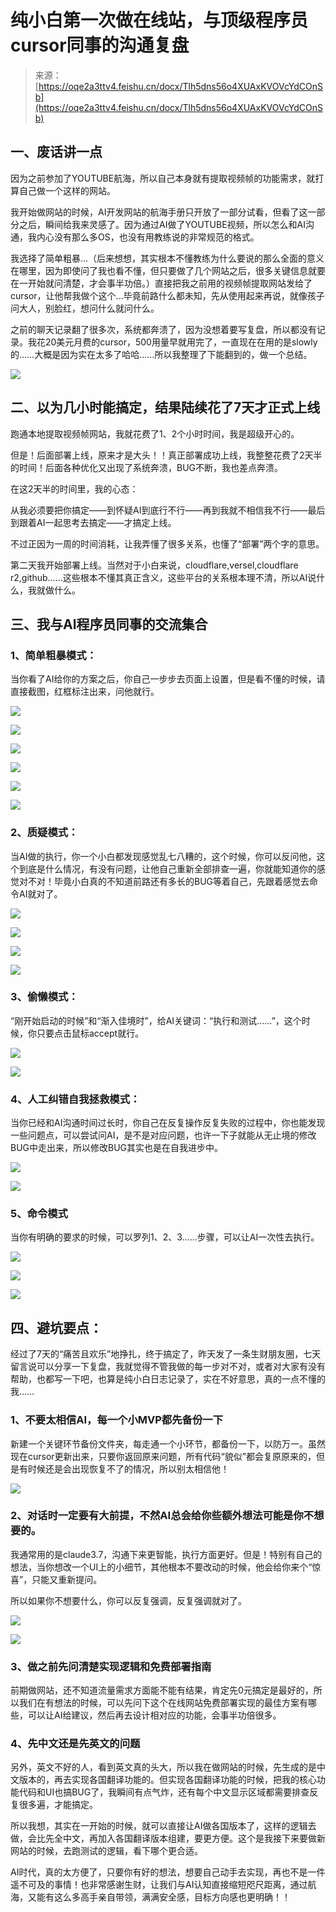 # 纯小白第一次做在线站，与顶级程序员cursor同事的沟通复盘

> 来源：[https://oqe2a3ttv4.feishu.cn/docx/Tlh5dns56o4XUAxKVOVcYdCOnSb](https://oqe2a3ttv4.feishu.cn/docx/Tlh5dns56o4XUAxKVOVcYdCOnSb)

## 一、废话讲一点

因为之前参加了YOUTUBE航海，所以自己本身就有提取视频帧的功能需求，就打算自己做一个这样的网站。

我开始做网站的时候，AI开发网站的航海手册只开放了一部分试看，但看了这一部分之后，瞬间给我来灵感了。因为通过AI做了YOUTUBE视频，所以怎么和AI沟通，我内心没有那么多OS，也没有用教练说的非常规范的格式。

我选择了简单粗暴...（后来想想，其实根本不懂教练为什么要说的那么全面的意义在哪里，因为即使问了我也看不懂，但只要做了几个网站之后，很多关键信息就要在一开始就问清楚，才会事半功倍。）直接把我之前用的视频帧提取网站发给了cursor，让他帮我做个这个...毕竟前路什么都未知，先从使用起来再说，就像孩子问大人，别脸红，想问什么就问什么。

之前的聊天记录翻了很多次，系统都奔溃了，因为没想着要写复盘，所以都没有记录。我花20美元月费的cursor，500用量早就用完了，一直现在在用的是slowly的……大概是因为实在太多了哈哈……所以我整理了下能翻到的，做一个总结。

![](img/cbf6b8f9b0d0f7b32387d7de6339df1c.png)

## 二、以为几小时能搞定，结果陆续花了7天才正式上线

跑通本地提取视频帧网站，我就花费了1、2个小时时间，我是超级开心的。

但是！后面部署上线，原来才是大头！！真正部署成功上线，我整整花费了2天半的时间！后面各种优化又出现了系统奔溃，BUG不断，我也差点奔溃。

在这2天半的时间里，我的心态：

从我必须要把你搞定——到怀疑AI到底行不行——再到我就不相信我不行——最后到跟着AI一起思考去搞定——才搞定上线。

不过正因为一周的时间消耗，让我弄懂了很多关系，也懂了“部署”两个字的意思。

第二天我开始部署上线。当然对于小白来说，cloudflare,versel,cloudflare r2,github……这些根本不懂其真正含义，这些平台的关系根本理不清，所以AI说什么，我就做什么。

## 三、我与AI程序员同事的交流集合

### 1、简单粗暴模式：

当你看了AI给你的方案之后，你自己一步步去页面上设置，但是看不懂的时候，请直接截图，红框标注出来，问他就行。

![](img/9f52e31b631360ef4d102f49264f6028.png)

![](img/0f8dabdd4359b05c95fd8dc9ab59f7b2.png)

![](img/407b5d7a9c4c58dc373a6a2832bca97f.png)

![](img/30feb6039ed0bcde1744a1b1a523d0a5.png)

![](img/bc90f8f088185f37398a02c9e243b65f.png)

![](img/a9ab056d47f4a62f0890ba98cb842056.png)

### 2、质疑模式：

当AI做的执行，你一个小白都发现感觉乱七八糟的，这个时候，你可以反问他，这个到底是什么情况，有没有问题，让他自己重新全部排查一遍，你就能知道你的感觉对不对！毕竟小白真的不知道前路还有多长的BUG等着自己，先跟着感觉去命令AI就对了。

![](img/efe52899f02c42e9968ad94cc8a4a92e.png)

![](img/76821fa530c4549fd2cca57be847a98f.png)

![](img/4053add8f3851748923b6de3119afc86.png)

![](img/08a10470cc9ead2ea68ea5194f887809.png)

### 3、偷懒模式：

“刚开始启动的时候”和“渐入佳境时”，给AI关键词：“执行和测试……”，这个时候，你只要点击鼠标accept就行。

![](img/d10892333c7071d7cab16b47bc606710.png)

![](img/243531771f82dab4505ac64512d1bb8a.png)

### 4、人工纠错自我拯救模式：

当你已经和AI沟通时间过长时，你自己在反复操作反复失败的过程中，你也能发现一些问题点，可以尝试问AI，是不是对应问题，也许一下子就能从无止境的修改BUG中走出来，所以修改BUG其实也是在自我进步中。

![](img/59048caa851f5cf1f0b19ff7f422d5ca.png)

![](img/2dac8d66f68a91038ddd2a5cbe2db042.png)

### 5、命令模式

当你有明确的要求的时候，可以罗列1、2、3……步骤，可以让AI一次性去执行。

![](img/10cf7af4fc5fce2ebdf6f71bf39607f2.png)

![](img/8fd7d0c5dbd6bab221cacd9c386584d8.png)

![](img/626f51d116497fc69a4b87bc6ec2d4bc.png)

## 四、避坑要点：

经过了7天的“痛苦且欢乐”地挣扎，终于搞定了，昨天发了一条生财朋友圈，七天留言说可以分享一下复盘，我就觉得不管我做的每一步对不对，或者对大家有没有帮助，也都写一下吧，也算是纯小白日志记录了，实在不好意思，真的一点不懂的我……

### 1、不要太相信AI，每一个小MVP都先备份一下

新建一个关键环节备份文件夹，每走通一个小环节，都备份一下，以防万一。虽然现在cursor更新出来，只要你返回原来问题，所有代码“貌似”都会复原原来的，但是有时候还是会出现恢复不了的情况，所以别太相信他！

![](img/9074c1269d35caf667cb49549a39da6d.png)

### 2、对话时一定要有大前提，不然AI总会给你些额外想法可能是你不想要的。

我通常用的是claude3.7，沟通下来更智能，执行方面更好。但是！特别有自己的想法，当你想改一个UI上的小细节，其他根本不要改动的时候，他会给你来个“惊喜”，只能又重新提问。

所以如果你不想要什么，你可以反复强调，反复强调就对了。

![](img/840bb939c6a657b549e732a032b7b049.png)

![](img/ba67aed97287b4ad786b5382b4651425.png)

### 3、做之前先问清楚实现逻辑和免费部署指南

前期做网站，还不知道流量需求方面能不能有结果，肯定先0元搞定是最好的，所以我们在有想法的时候，可以先问下这个在线网站免费部署实现的最佳方案有哪些，可以让AI给建议，然后再去设计相对应的功能，会事半功倍很多。

### 4、先中文还是先英文的问题

另外，英文不好的人，看到英文真的头大，所以我在做网站的时候，先生成的是中文版本的，再去实现各国翻译功能的。但实现各国翻译功能的时候，把我的核心功能代码和UI也搞BUG了，我瞬间有点气炸，还有每个中文显示区域都需要排查反复很多遍，才能搞定。

所以我想，其实在一开始的时候，就可以直接让AI做各国版本了，这样的逻辑去做，会比先全中文，再加入各国翻译版本组建，要更方便。这个是我接下来要做新网站的时候，去跑测试的逻辑，看下哪个更合适。

AI时代，真的太方便了，只要你有好的想法，想要自己动手去实现，再也不是一件遥不可及的事情！也非常感谢生财，让我们与AI认知直接缩短咫尺距离，通过航海，又能有这么多高手亲自带领，满满安全感，目标方向感也更明确！！
